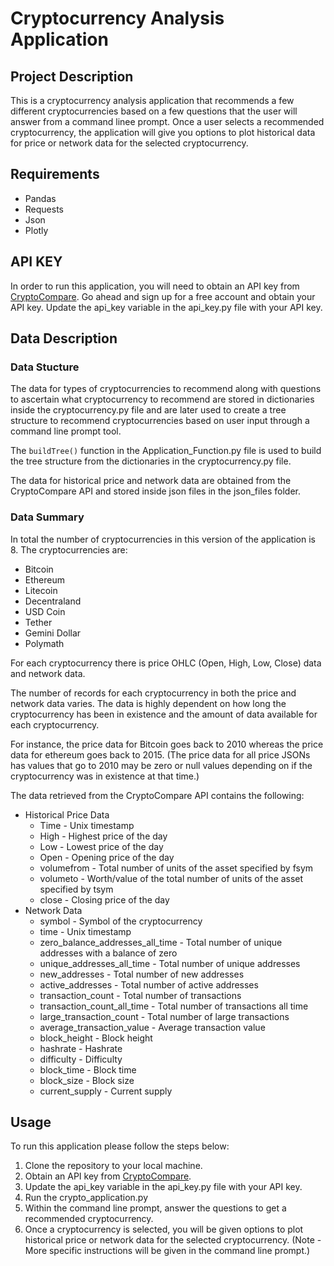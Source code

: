 # Cryptocurrency Analysis Application

## Project Description

This is a cryptocurrency analysis application that recommends a few different cryptocurrencies based on a few questions
that the user will answer from a command linee prompt. Once a user selects a recommended cryptocurrency, the application
will give you options to plot historical data for price or network data for the selected cryptocurrency.

## Requirements

* Pandas
* Requests
* Json
* Plotly

## API KEY

In order to run this application, you will need to obtain an API key from [CryptoCompare](https://min-api.cryptocompare.com/). Go ahead and sign up for a free account and obtain your API key. Update the api_key variable in the api_key.py file with your API key.

## Data Description
### Data Stucture
The data for types of cryptocurrencies to recommend along with questions to ascertain what cryptocurrency to recommend are stored in dictionaries inside the cryptocurrency.py file and are later used to create a tree structure to recommend cryptocurrencies based on user input through a command line prompt tool.

The `buildTree()` function in the Application_Function.py file is used to build the tree structure from the dictionaries in the cryptocurrency.py file.

The data for historical price and network data are obtained from the CryptoCompare API and stored inside json files in the json_files folder.

### Data Summary
In total the number of cryptocurrencies in this version of the application is 8. The cryptocurrencies are:
* Bitcoin
* Ethereum
* Litecoin
* Decentraland
* USD Coin
* Tether
* Gemini Dollar
* Polymath

For each cryptocurrency there is price OHLC (Open, High, Low, Close) data and network data.

The number of records for each cryptocurrency in both the price and network data varies. The data is highly dependent on how long the cryptocurrency has been in existence and the amount of data available for each cryptocurrency.

For instance, the price data for Bitcoin goes back to 2010 whereas the price data for ethereum goes back to 2015. (The price data for all price JSONs has values that go to 2010 may be zero or null values depending on if the cryptocurrency was in existence at that time.)

The data retrieved from the CryptoCompare API contains the following:
* Historical Price Data
    * Time - Unix timestamp
    * High - Highest price of the day
    * Low - Lowest price of the day
    * Open - Opening price of the day
    * volumefrom - Total number of units of the asset specified by fsym
    * volumeto - Worth/value of the total number of units of the asset specified by tsym
    * close - Closing price of the day
* Network Data
    * symbol - Symbol of the cryptocurrency
    * time - Unix timestamp
    * zero_balance_addresses_all_time - Total number of unique addresses with a balance of zero
    * unique_addresses_all_time - Total number of unique addresses
    * new_addresses - Total number of new addresses
    * active_addresses - Total number of active addresses
    * transaction_count - Total number of transactions
    * transaction_count_all_time - Total number of transactions all time
    * large_transaction_count - Total number of large transactions
    * average_transaction_value - Average transaction value
    * block_height - Block height
    * hashrate - Hashrate
    * difficulty - Difficulty
    * block_time - Block time
    * block_size - Block size
    * current_supply - Current supply



## Usage

To run this application please follow the steps below:
1. Clone the repository to your local machine.
2. Obtain an API key from [CryptoCompare](https://min-api.cryptocompare.com/).
3. Update the api_key variable in the api_key.py file with your API key.
4. Run the crypto_application.py
5. Within the command line prompt, answer the questions to get a recommended cryptocurrency.
6. Once a cryptocurrency is selected, you will be given options to plot historical price or network data for the selected cryptocurrency. (Note - More specific instructions will be given in the command line prompt.)
